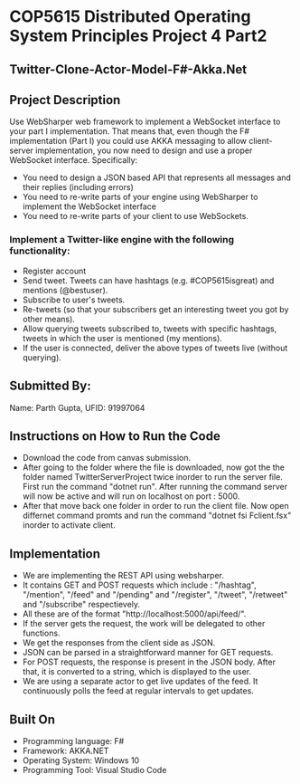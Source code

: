 # COP5615 Distributed Operating System Principles Project 4 Part2

## Twitter-Clone-Actor-Model-F#-Akka.Net

## Project Description

Use WebSharper web framework to implement a WebSocket interface to your part I implementation. That means that, even though the F#  implementation (Part I) you could use AKKA messaging to allow client-server implementation, you now need to design and use a proper WebSocket interface. Specifically: 

- You need to design a JSON based API that  represents all messages and their replies (including errors)
- You need to re-write parts of your engine using WebSharper to implement the WebSocket interface
- You need to re-write parts of your client to use WebSockets.

### Implement a Twitter-like engine with the following functionality:

- Register account
- Send tweet. Tweets can have hashtags (e.g. #COP5615isgreat) and mentions (@bestuser).
- Subscribe to user's tweets.
- Re-tweets (so that your subscribers get an interesting tweet you got by other means).
- Allow querying tweets subscribed to, tweets with specific hashtags, tweets in which the user is mentioned (my mentions).
- If the user is connected, deliver the above types of tweets live (without querying).

## Submitted By:

Name: Parth Gupta, UFID: 91997064

## Instructions on How to Run the Code

- Download the code from canvas submission.
- After going to the folder where the file is downloaded, now got the the folder named TwitterServerProject twice inorder to run the server file. First run the command "dotnet run". After running the command server will now be active and will run on localhost on port : 5000.
- After that move back one folder in order to run the client file. Now open differnet command promts and run the command "dotnet fsi Fclient.fsx" inorder to activate client.

## Implementation

- We are implementing the REST API using websharper.
- It contains GET and POST requests which include : "/hashtag", "/mention", "/feed" and "/pending" and "/register", "/tweet", "/retweet" and "/subscribe" respectievely.
- All these are of the format "http://localhost:5000/api/feed/".
- If the server gets the request, the work will be delegated to other functions.
- We get the responses from the client side as JSON.
- JSON can be parsed in a straightforward manner for GET requests.
- For POST requests, the response is present in the JSON body. After that, it is converted to a string, which is displayed to the user.
- We are using a separate actor to get live updates of the feed. It continuously polls the feed at regular intervals to get updates.

## Built On

- Programming language: F# 
- Framework: AKKA.NET
- Operating System: Windows 10
- Programming Tool: Visual Studio Code
